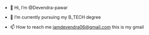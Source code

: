 - 👋 Hi, I’m @Devendra-pawar

- 🌱 I’m currently pursuing my B_TECH degree

- 📫 How to reach me  iamdevendra06@gmail.com this is my gmail

<!---
Devendra-pawar/Devendra-pawar is a ✨ special ✨ repository because its `README.md` (this file) appears on your GitHub profile.
You can click the Preview link to take a look at your changes.
--->
